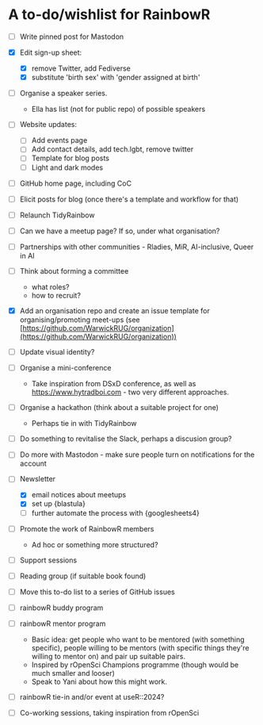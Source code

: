 # A to-do/wishlist for RainbowR

- [ ] Write pinned post for Mastodon

- [x] Edit sign-up sheet: 
	- [x] remove Twitter, add Fediverse
	- [x] substitute 'birth sex' with 'gender assigned at birth'

- [ ] Organise a speaker series. 
  - Ella has list (not for public repo) of possible speakers

- [ ] Website updates:
	- [ ] Add events page
	- [ ] Add contact details, add tech.lgbt, remove twitter
	- [ ] Template for blog posts
	- [ ] Light and dark modes

- [ ] GitHub home page, including CoC
- [ ] Elicit posts for blog (once there's a template and workflow for that)
- [ ] Relaunch TidyRainbow
- [ ] Can we have a meetup page? If so, under what organisation?
- [ ] Partnerships with other communities - Rladies, MiR, AI-inclusive, Queer in AI
- [ ] Think about forming a committee
    - what roles?
    - how to recruit?
- [x] Add an organisation repo and create an issue template for organising/promoting meet-ups (see [https://github.com/WarwickRUG/organization](https://github.com/WarwickRUG/organization))
- [ ] Update visual identity?

- [ ] Organise a mini-conference
	- Take inspiration from DSxD conference, as well as <https://www.hytradboi.com> - two very different approaches.
- [ ] Organise a hackathon (think about a suitable project for one)
	- Perhaps tie in with TidyRainbow 
- [ ] Do something to revitalise the Slack, perhaps a discusion group?
- [ ] Do more with Mastodon - make sure people turn on notifications for the account
- [ ] Newsletter
  - [x] email notices about meetups
  - [x] set up {blastula}
  - [ ] further automate the process with {googlesheets4}
- [ ] Promote the work of RainbowR members
  	- Ad hoc or something more structured?
- [ ] Support sessions
- [ ] Reading group (if suitable book found)
- [ ] Move this to-do list to a series of GitHub issues
- [ ] rainbowR buddy program
- [ ] rainbowR mentor program
	- Basic idea: get people who want to be mentored (with something specific), people willing to be mentors (with specific things they're willing to mentor on) and pair up suitable pairs.
   	- Inspired by rOpenSci Champions programme (though would be much smaller and looser)
   	- Speak to Yani about how this might work.
- [ ] rainbowR tie-in and/or event at useR::2024?
- [ ] Co-working sessions, taking inspiration from rOpenSci
